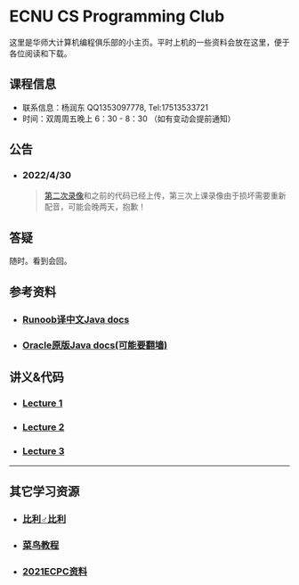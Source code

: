 ECNU CS Programming Club
======
这里是华师大计算机编程俱乐部的小主页。平时上机的一些资料会放在这里，便于各位阅读和下载。



<h2>课程信息</h2>

* 联系信息：杨润东 QQ1353097778, Tel:17513533721
* 时间：双周周五晚上 6：30 - 8：30 （如有变动会提前通知）



## 公告

* ### 2022/4/30

  > <a target="_blank" href="https://www.bilibili.com/video/BV1GA4y1Q7MY/">第二次录像</a>和之前的代码已经上传，第三次上课录像由于损坏需要重新配音，可能会晚两天，抱歉！

## 答疑

随时。看到会回。



## 参考资料

* <h3><a target="_blank" href="https://www.runoob.com/manual/jdk11api/index.html">Runoob译中文Java docs</a></h3>

* <h3><a target="_blank" href="https://docs.oracle.com/en/java/javase/11/docs/api/">Oracle原版Java docs(可能要翻墙)</a></h3>

<h2>讲义&代码</h2>

* <h3><a href="https://www.ecpc.top/Lecture1.html">Lecture 1</a></h3>

* <h3><a href="https://www.ecpc.top/Lecture2.html">Lecture 2</a></h3>

* <h3><a href="https://www.ecpc.top/Lecture3.html">Lecture 3</a></h3>


-----



## 其它学习资源

* <h3><a target="_blank" href="https://www.bilibili.com">比利♂比利</a></h3>
* <h3><a target="_blank" href="https://www.runoob.com">菜鸟教程</a></h3>

* <h3><a target="_blank" href="https://www.ecpc.top/ECPC_2021/index.html">2021ECPC资料</a></h3>

